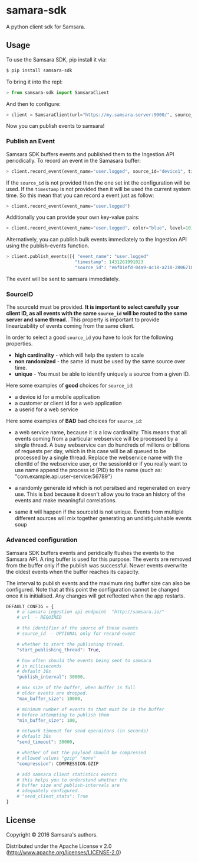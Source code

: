 # samara-sdk

A python client sdk for Samsara.

## Usage

To use the Samsara SDK, pip install it via:

```bash
$ pip install samsara-sdk
```

To bring it into the repl:

```python
> from samsara-sdk import SamsaraClient
```

And then to configure:

```python
> client = SamsaraClient(url="https://my.samsara.server:9000/", source_id="source identifier")
```


Now you can publish events to samsara!

### Publish an Event

Samsara SDK buffers events and published them to the Ingestion API
periodically. To record an event in the Samasara buffer:


```python
> client.record_event(event_name="user.logged", source_id="device1", timestamp=1234567890)
```

If the `source_id` is not provided then the one set int the configuration will be used.
If the `timestamp` is not provided then it will be used the current system time.
So this mean that you can record a event just as follow:

```python
> client.record_event(event_name="user.logged")
```

Additionally you can provide your own key-value pairs:

```python
> client.record_event(event_name="user.logged", color="blue", level=10)
```

Alternatively, you can publish bulk events immediately to the
Ingestion API using the publish-events function.

```python
> client.publish_events([{ "event_name": "user.logged"
                          "timestamp": 1431261991023
                          "source_id": "e6f01efd-04a9-4c18-a210-2806718b6d43"}])
```

The event will be sent to samsara immediately.


### SourceID

The sourceId must be provided. **It is important to select carefully
your client ID, as all events with the same `source_id` will be routed
to the same server and same thread.**.  This property is important to
provide linearizability of events coming from the same client.

In order to select a good `source_id` you have to look for the
following properties.

  - **high cardinality** - which will help the system to scale
  - **non randomized** - the same id must be used by the same source over time.
  - **unique** - You must be able to identify uniquely a source from a given ID.

Here some examples of **good** choices for `source_id`:

  - a device id for a mobile application
  - a customer or client id for a web application
  - a userid for a web service

Here some examples of **BAD** bad choices for `source_id`:

  - a web service name, because it is a low cardinality. This means
    that all events coming from a particular webservice will be
    processed by a single thread.  A busy webservice can do hundreds
    of millions or billions of requests per day, which in this case
    will be all queued to be processed by a single thread.  Replace
    the webservice name with the clientId of the webservice user, or
    the sessionId or if you really want to use name append the process
    id (PID) to the name (such as:
    "com.example.api.user-service:56789")

  - a randomly generate id which is not persitsed and regenerated on
    every use.  This is bad because it doesn't allow you to trace an
    history of the events and make meaningful correlations.

  - same it will happen if the sourceId is not unique. Events from
    multiple different sources will mix together generating an
    undistiguishable events soup


### Advanced configuration

Samsara SDK buffers events and peridically flushes the events to the
Samsara API. A ring buffer is used for this purpose. The events are
removed from the buffer only if the publish was successful. Newer
events overwrite the oldest events when the buffer reaches its
capacity.

The interval to publish events and the maximum ring buffer size can
also be configured. Note that at this point the configuration cannot
be changed once it is initialised. Any changes will get reflected when
the app restarts.

```python
DEFAULT_CONFIG = {
    # a samsara ingestion api endpoint  "http://samsara.io/"
    # url  - REQUIRED

    # the identifier of the source of these events
    # source_id  - OPTIONAL only for record-event

    # whether to start the publishing thread.
    "start_publishing_thread": True,

    # how often should the events being sent to samsara
    # in milliseconds
    # default 30s
    "publish_interval": 30000,

    # max size of the buffer, when buffer is full
    # older events are dropped.
    "max_buffer_size": 10000,

    # minimum number of events to that must be in the buffer
    # before attempting to publish them
    "min_buffer_size": 100,

    # network timeout for send operaitons (in seconds)
    # default 30s
    "send_timeout": 30000,

    # whether of not the payload should be compressed
    # allowed values "gzip" "none"
    "compression": COMPRESSION.GZIP

    # add samsara client statistics events
    # this helps you to understand whether the
    # buffer size and publish-intervals are
    # adequately configured.
    # "send_client_stats": True
}
```



## License

Copyright © 2016 Samsara's authors.

Distributed under the Apache License v 2.0 (http://www.apache.org/licenses/LICENSE-2.0)
